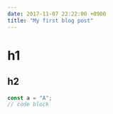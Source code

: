 ```yaml
---
date: 2017-11-07 22:22:00 +0900
title: "My first blog post"
---
```


# h1

## h2

```js
const a = "A";
// code block
```
